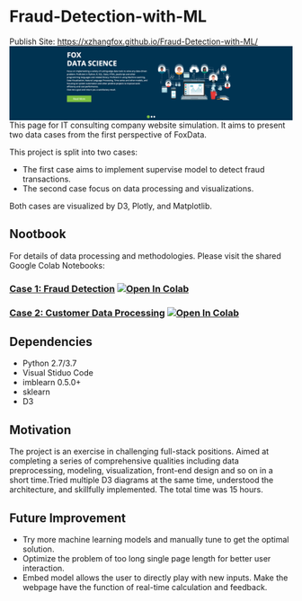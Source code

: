 # Fraud-Detection-with-ML
Publish Site:  https://xzhangfox.github.io/Fraud-Detection-with-ML/
<img align="center" src="https://github.com/xzhangfox/Fraud-Detection-with-ML/blob/main/images/flag.png" />
This page for IT consulting company website simulation. It aims to present two data cases from the first perspective of FoxData.

This project is split into two cases:
* The first case aims to implement supervise model to detect fraud transactions. 
* The second case focus on data processing and visualizations.

Both cases are visualized by D3, Plotly, and Matplotlib.

## Nootbook
For details of data processing and methodologies. Please visit the shared Google Colab Notebooks:

### [Case 1: Fraud Detection](https://colab.research.google.com/drive/1I28aASvBEFG3KyUwzkhiR_tEe0tATUEW?usp=sharing3) <a href="https://colab.research.google.com/drive/1I28aASvBEFG3KyUwzkhiR_tEe0tATUEW?usp=sharing"><img src="https://colab.research.google.com/assets/colab-badge.svg" alt="Open In Colab"></a>
### [Case 2: Customer Data Processing](https://colab.research.google.com/drive/1E0rCdsmaIN0V3lH_3pKZCsX2rv6Q8UNI?usp=sharing) <a href="https://colab.research.google.com/drive/1E0rCdsmaIN0V3lH_3pKZCsX2rv6Q8UNI?usp=sharing"><img src="https://colab.research.google.com/assets/colab-badge.svg" alt="Open In Colab"></a>

## Dependencies
* Python 2.7/3.7
* Visual Stiduo Code
* imblearn 0.5.0+
* sklearn
* D3

## Motivation
The project is an exercise in challenging full-stack positions. Aimed at completing a series of comprehensive qualities including data preprocessing, modeling, visualization, front-end design and so on in a short time.Tried multiple D3 diagrams at the same time, understood the architecture, and skillfully implemented. The total time was 15 hours.

## Future Improvement
* Try more machine learning models and manually tune to get the optimal solution.
* Optimize the problem of too long single page length for better user interaction.
* Embed model allows the user to directly play with new inputs. Make the webpage have the function of real-time calculation and feedback.
